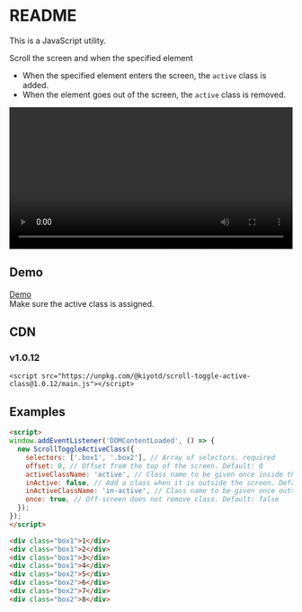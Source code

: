 # README

This is a JavaScript utility.  

Scroll the screen and when the specified element
- When the specified element enters the screen, the `active` class is added.
- When the element goes out of the screen, the `active` class is removed.

<video controls src="https://user-images.githubusercontent.com/41136135/236068882-596be7ce-b542-4ec2-9a62-83636b7f3200.mp4" width="100%"></video>

## Demo

[Demo](https://docs.kiyotd.com/scroll-toggle-active-class/demo/)  
Make sure the active class is assigned.

## CDN

### v1.0.12
```shell
<script src="https://unpkg.com/@kiyotd/scroll-toggle-active-class@1.0.12/main.js"></script>
````

## Examples

```html
<script>
window.addEventListener('DOMContentLoaded', () => {
  new ScrollToggleActiveClass({
    selectors: ['.box1', '.box2'], // Array of selectors. required
    offset: 0, // Offset from the top of the screen. Default: 0
    activeClassName: 'active', // Class name to be given once inside the screen. Default: 'active'
    inActive: false, // Add a class when it is outside the screen. Default: false
    inActiveClassName: 'in-active', // Class name to be given once outside the screen. Default: 'in-active'
    once: true, // Off-screen does not remove class. Default: false
  });
});
</script>

<div class="box1">1</div>
<div class="box1">2</div>
<div class="box1">3</div>
<div class="box1">4</div>
<div class="box2">5</div>
<div class="box2">6</div>
<div class="box2">7</div>
<div class="box2">8</div>
```

